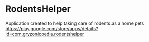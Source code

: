 # RodentsHelper
Application created to help taking care of rodents as a home pets
https://play.google.com/store/apps/details?id=com.gryzoniopedia.rodentshelper
